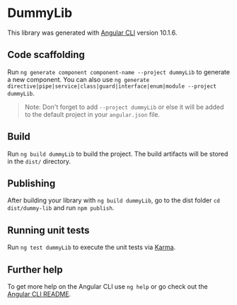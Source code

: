 # DummyLib

This library was generated with [Angular CLI](https://github.com/angular/angular-cli) version 10.1.6.

## Code scaffolding

Run `ng generate component component-name --project dummyLib` to generate a new component. You can also use `ng generate directive|pipe|service|class|guard|interface|enum|module --project dummyLib`.
> Note: Don't forget to add `--project dummyLib` or else it will be added to the default project in your `angular.json` file. 

## Build

Run `ng build dummyLib` to build the project. The build artifacts will be stored in the `dist/` directory.

## Publishing

After building your library with `ng build dummyLib`, go to the dist folder `cd dist/dummy-lib` and run `npm publish`.

## Running unit tests

Run `ng test dummyLib` to execute the unit tests via [Karma](https://karma-runner.github.io).

## Further help

To get more help on the Angular CLI use `ng help` or go check out the [Angular CLI README](https://github.com/angular/angular-cli/blob/master/README.md).
